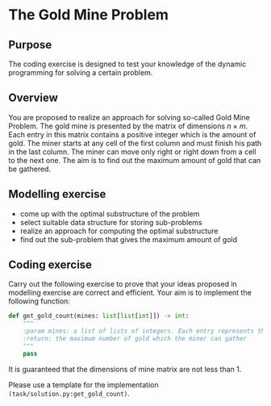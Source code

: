 # The Gold Mine Problem

## Purpose
The coding exercise is designed to test your knowledge of the dynamic programming for solving
a certain problem. 

## Overview
You are proposed to realize an approach for solving so-called Gold Mine Problem. The gold mine is presented by the
matrix of dimensions $n\times m$. Each entry in this matrix contains a positive integer which is the amount of gold. 
The miner starts at any cell of the first column and must finish his path in the last column. 
The miner can move only right or right down from a cell to the next one. The aim is to find out 
the maximum amount of gold that can be gathered. 


## Modelling exercise
- come up with the optimal substructure of the problem
- select suitable data structure for storing sub-problems
- realize an approach for computing the optimal substructure
- find out the sub-problem that gives the maximum amount of gold

## Coding exercise

Carry out the following exercise to prove that your ideas proposed in modelling exercise 
are correct and efficient. Your aim is to implement the following function:

```python
def get_gold_count(mines: list[list[int]]) -> int:
    """
    :param mines: a list of lists of integers. Each entry represents the number of gold
    :return: the maximum number of gold which the miner can gather
    """
    pass
```

It is guaranteed that the dimensions of mine matrix are not less than 1.

Please use a template for the implementation `(task/solution.py:get_gold_count)`.
